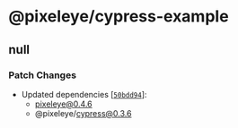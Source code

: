 # @pixeleye/cypress-example

## null

### Patch Changes

- Updated dependencies [[`50bdd94`](https://github.com/pixeleye-io/pixeleye/commit/50bdd941127153dc086d6f376c40af83da481340)]:
  - pixeleye@0.4.6
  - @pixeleye/cypress@0.3.6
